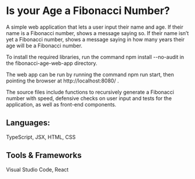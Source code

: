 # Is your Age a Fibonacci Number?

A simple web application that lets a user input their name and age. If their name is a Fibonacci number, shows a message saying so. If their name isn’t yet a Fibonacci number, shows a message saying in how many years their age will be a Fibonacci number.

To install the required libraries, run the command npm install --no-audit in the fibonacci-age-web-app directory.

The web app can be run by running the command npm run start, then pointing the browser at http://localhost:8080/ .

The source files include functions to recursively generate a Fibonacci number with speed, defensive checks on user input and tests for the application, as well as front-end components.


## Languages:
TypeScript, JSX, HTML, CSS

## Tools & Frameworks
Visual Studio Code, React
